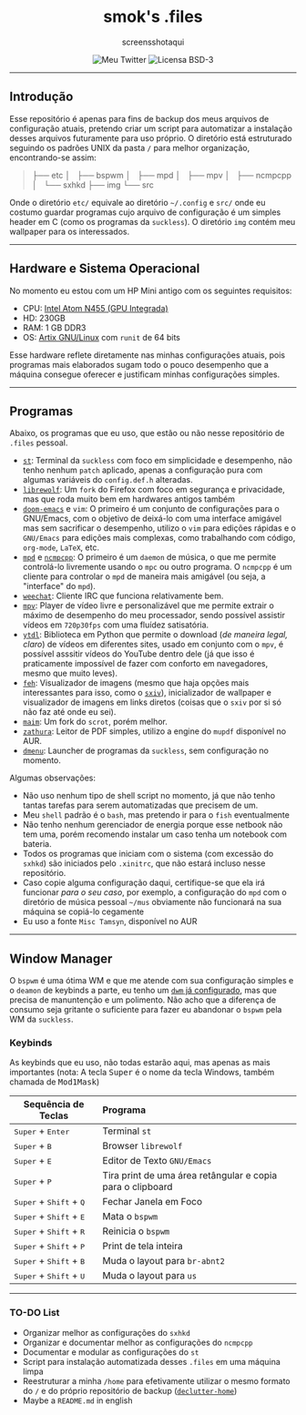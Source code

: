 <div align="center">

# smok's .files

screensshotaqui

![Meu Twitter](https://img.shields.io/twitter/follow/smok8?color=%2358839b&label=Siga-me%20no%20Twitter&style=for-the-badge)
![Licensa BSD-3](https://img.shields.io/github/license/fumacci/.files?label=LICEN%C3%87A&logo=BSD-3&style=for-the-badge)

-------------------------------------------------------------------------------

</div>

## Introdução

Esse repositório é apenas para fins de backup dos meus arquivos de configuração atuais, pretendo criar um script para automatizar a instalação desses arquivos futuramente para uso próprio. O diretório está estruturado seguindo os padrões UNIX da pasta `/` para melhor organização, encontrando-se assim:

>├── etc
>│   ├── bspwm
>│   ├── mpd
>│   ├── mpv
>│   ├── ncmpcpp
>│   └── sxhkd
>├── img
>└── src

Onde o diretório `etc/` equivale ao diretório `~/.config` e `src/` onde eu costumo guardar programas cujo arquivo de configuração é um simples header em C (como os programas da `suckless`). O diretório `img` contém meu wallpaper para os interessados.

-------------------------------------------------------------------------------

## Hardware e Sistema Operacional

No momento eu estou com um HP Mini antigo com os seguintes requisitos:

- CPU: [Intel Atom N455 (GPU Integrada)](https://www.intel.com/content/www/us/en/products/sku/49491/intel-atom-processor-n455-512k-cache-1-66-ghz/specifications.html)
- HD: 230GB 
- RAM: 1 GB DDR3
- OS: [Artix GNU/Linux](https://distrowatch.com/table.php?distribution=artix) com ``runit`` de 64 bits

Esse hardware reflete diretamente nas minhas configurações atuais, pois programas mais elaborados sugam todo o pouco desempenho que a máquina consegue oferecer e justificam minhas configurações simples.

-------------------------------------------------------------------------------

## Programas 

Abaixo, os programas que eu uso, que estão ou não nesse repositório de `.files` pessoal.

+ [`st`](https://st.suckless.org/): Terminal da `suckless` com foco em simplicidade e desempenho, não tenho nenhum `patch` aplicado, apenas a configuração pura com algumas variáveis do `config.def.h` alteradas.
+ [`librewolf`](https://librewolf-community.gitlab.io/): Um `fork` do Firefox com foco em segurança e privacidade, mas que roda muito bem em hardwares antigos também
+ [`doom-emacs`](github.com/hlissner/doom-emacs) e `vim`: O primeiro é um conjunto de configurações para o GNU/Emacs, com o objetivo de deixá-lo com uma interface amigável mas sem sacrificar o desempenho, utilizo o `vim` para edições rápidas e o `GNU/Emacs` para edições mais complexas, como trabalhando com código, `org-mode`, `LaTeX`, etc.
+ [`mpd`](https://wiki.archlinux.org/title/Music_Player_Daemon) e [`ncmpcpp`](https://wiki.archlinux.org/title/Ncmpcpp): O primeiro é um `daemon` de música, o que me permite controlá-lo livremente usando o `mpc` ou outro programa. O `ncmpcpp` é um cliente para controlar o `mpd` de maneira mais amigável (ou seja, a "interface" do `mpd`).
+ [`weechat`](https://weechat.org/): Cliente IRC que funciona relativamente bem.
+ [`mpv`](https://mpv.io/): Player de vídeo livre e personalizável que me permite extrair o máximo de desempenho do meu processador, sendo possível assistir vídeos em `720p30fps` com uma fluídez satisatória.
+ [`ytdl`](https://github.com/ytdl-org/youtube-dl): Biblioteca em Python que permite o download (*de maneira legal, claro*) de vídeos em diferentes sites, usado em conjunto com o `mpv`, é possível asssitir vídeos do YouTube dentro dele (já que isso é praticamente impossível de fazer com conforto em navegadores, mesmo que muito leves). 
+ [`feh`](https://wiki.archlinux.org/title/Feh): Visualizador de imagens (mesmo que haja opções mais interessantes para isso, como o [`sxiv`](https://github.com/muennich/sxiv)), inicializador de wallpaper e visualizador de imagens em links diretos (coisas que o `sxiv` por si só não faz até onde eu sei).
+ [`maim`](https://github.com/naelstrof/maim): Um fork do `scrot`, porém melhor.
+ [`zathura`](https://wiki.archlinux.org/title/Zathura): Leitor de PDF simples, utilizo a engine do `mupdf` disponível no AUR.
+ [`dmenu`](https://tools.suckless.org/dmenu/): Launcher de programas da `suckless`, sem configuração no momento.

Algumas observações:

- Não uso nenhum tipo de shell script no momento, já que não tenho tantas tarefas para serem automatizadas que precisem de um. 
- Meu `shell` padrão é o `bash`, mas pretendo ir para o `fish` eventualmente
- Não tenho nenhum gerenciador de energia porque esse netbook não tem uma, porém recomendo instalar um caso tenha um notebook com bateria.
- Todos os programas que iniciam com o sistema (com excessão do `sxhkd`) são iniciados pelo `.xinitrc`, que não estará incluso nesse repositório.
- Caso copie alguma configuração daqui, certifique-se que ela irá funcionar *para o seu caso*, por exemplo, a configuração do `mpd` com o diretório de música pessoal `~/mus` obviamente não funcionará na sua máquina se copiá-lo cegamente
- Eu uso a fonte `Misc Tamsyn`, disponível no AUR
-------------------------------------------------------------------------------

## Window Manager

O `bspwm` é uma ótima WM e que me atende com sua configuração simples e o `deamon` de keybinds a parte, eu tenho um [`dwm` já configurado](https://github.com/fumacci/dwm), mas que precisa de manuntenção e um polimento. Não acho que a diferença de consumo seja gritante o suficiente para fazer eu abandonar o `bspwm` pela WM da `suckless`.

### Keybinds

As keybinds que eu uso, não todas estarão aqui, mas apenas as mais importantes (nota: A tecla <kbd>Super</kbd> é o nome da tecla Windows, também chamada de <kbd>Mod1Mask</kbd>)

| Sequência de Teclas                                | Programa                                                   |
|----------------------------------------------------|:-----------------------------------------------------------|
| <kbd>Super</kbd> + <kbd>Enter</kbd>                | Terminal `st`                                              |
| <kbd>Super</kbd> + <kbd>B</kbd>                    | Browser `librewolf`                                        |
| <kbd>Super</kbd> + <kbd>E</kbd>                    | Editor de Texto `GNU/Emacs`                                |
| <kbd>Super</kbd> + <kbd>P</kbd>                    | Tira print de uma área retângular e copia para o clipboard |
| <kbd>Super</kbd> + <kbd>Shift</kbd> + <kbd>Q</kbd> | Fechar Janela em Foco                                      |
| <kbd>Super</kbd> + <kbd>Shift</kbd> + <kbd>E</kbd> | Mata o `bspwm`                                             |
| <kbd>Super</kbd> + <kbd>Shift</kbd> + <kbd>R</kbd> | Reinicia o `bspwm`                                         |
| <kbd>Super</kbd> + <kbd>Shift</kbd> + <kbd>P</kbd> | Print de tela inteira                                      |
| <kbd>Super</kbd> + <kbd>Shift</kbd> + <kbd>B</kbd> | Muda o layout para `br-abnt2`                              |
| <kbd>Super</kbd> + <kbd>Shift</kbd> + <kbd>U</kbd> | Muda o layout para `us`                                    |

-------------------------------------------------------------------------------

### TO-DO List

- Organizar melhor as configurações do `sxhkd`
- Organizar e documentar melhor as configurações do `ncmpcpp`
- Documentar e modular as configurações do `st`
- Script para instalação automatizada desses `.files` em uma máquina limpa
- Reestruturar a minha `/home` para efetivamente utilizar o mesmo formato do `/` e do próprio repositório de backup ([`declutter-home`](https://github.com/vizs/declutter-home))
- Maybe a `README.md` in english
